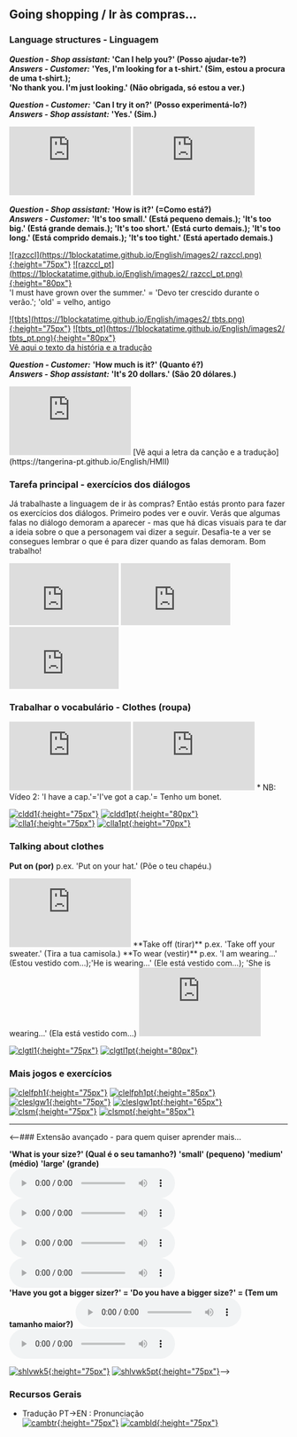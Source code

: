 ## Going shopping / Ir às compras...

### Language structures - Linguagem

***Question - Shop assistant:*** **'Can I help you?' (Posso ajudar-te?)**  
***Answers - Customer:*** **'Yes, I'm looking for a t-shirt.' (Sim, estou a procura de uma t-shirt.);**   
**'No thank you. I'm just looking.' (Não obrigada, só estou a ver.)**  

***Question - Customer:*** **'Can I try it on?' (Posso experimentá-lo?)**  
***Answers - Shop assistant:*** **'Yes.' (Sim.)**  

<iframe width="220" height="124" src="https://www.youtube.com/embed/GiD96zZhunw" frameborder="0" allow="accelerometer; autoplay; encrypted-media; gyroscope; picture-in-picture" allowfullscreen></iframe> <iframe width="220" height="124" src="https://www.youtube.com/embed/-qaHrzxuphU" frameborder="0" allow="accelerometer; autoplay; encrypted-media; gyroscope; picture-in-picture" allowfullscreen></iframe>  

***Question - Shop assistant:*** **'How is it?' (=Como está?)**  
***Answers - Customer:*** **'It's too small.' (Está pequeno demais.); 'It's too big.' (Está grande demais.); 'It's too short.' (Está curto demais.); 'It's too long.' (Está comprido demais.); 'It's too tight.' (Está apertado demais.)**  

[![razccl](https://1blockatatime.github.io/English/images2/
razccl.png){:height="75px"}](https://www.youtube.com/embed/OLQ5soMUZqk) [![razccl_pt](https://1blockatatime.github.io/English/images2/
razccl_pt.png){:height="80px"}](https://www.youtube.com/embed/OLQ5soMUZqk)    
'I must have grown over the summer.' = 'Devo ter crescido durante o verão.'; 'old' = velho, antigo   

[![tbts](https://1blockatatime.github.io/English/images2/
tbts.png){:height="75px"}](https://www.youtube.com/embed/njpc4vp1Z3I) [![tbts_pt](https://1blockatatime.github.io/English/images2/
tbts_pt.png){:height="80px"}](https://www.youtube.com/embed/njpc4vp1Z3I)  
[Vê aqui o texto da história e a tradução](https://tangerina-pt.github.io/English/TBTS)  

***Question - Customer:*** **'How much is it?' (Quanto é?)**  
***Answers - Shop assistant:*** **'It's 20 dollars.' (São 20 dólares.)**  

<iframe width="220" height="124" src="https://www.youtube.com/embed/MLyFZyh7mM0" frameborder="0" allow="accelerometer; autoplay; encrypted-media; gyroscope; picture-in-picture" allowfullscreen></iframe>  
[Vê aqui a letra da canção e a tradução](https://tangerina-pt.github.io/English/HMII)  

### Tarefa principal - exercícios dos diálogos

Já trabalhaste a linguagem de ir às compras? Então estás pronto para fazer os exercícios dos diálogos. Primeiro podes ver e ouvir. Verás que algumas falas no diálogo demoram a aparecer - mas que há dicas visuais para te dar a ideia sobre o que a personagem vai dizer a seguir. Desafia-te a ver se consegues lembrar o que é para dizer quando as falas demoram. Bom trabalho!   

<iframe width="198" height="112" src="https://www.youtube.com/embed/tDM3D8D_Ljg" frameborder="0" allow="accelerometer; autoplay; encrypted-media; gyroscope; picture-in-picture" allowfullscreen></iframe> <iframe width="198" height="112" src="https://www.youtube.com/embed/8VPb81y6ZWw" frameborder="0" allow="accelerometer; autoplay; encrypted-media; gyroscope; picture-in-picture" allowfullscreen></iframe> <iframe width="198" height="112" src="https://www.youtube.com/embed/Kh-somlGSqA" frameborder="0" allow="accelerometer; autoplay; encrypted-media; gyroscope; picture-in-picture" allowfullscreen></iframe>  

### Trabalhar o vocabulário - Clothes (roupa) 

<iframe width="220" height="124" src="https://www.youtube.com/embed/taoCF1cKZSY" frameborder="0" allow="accelerometer; autoplay; encrypted-media; gyroscope; picture-in-picture" allowfullscreen></iframe>  <iframe width="220" height="124" src="https://www.youtube.com/embed/jNg3KuUFkxU" frameborder="0" allow="accelerometer; autoplay; encrypted-media; gyroscope; picture-in-picture" allowfullscreen></iframe>  
* NB: Vídeo 2: 'I have a cap.'='I've got a cap.'= Tenho um bonet.

[![cldd1](https://1blockatatime.github.io/English/images2/cldd1.PNG){:height="75px"}](https://www.digitaldialects.com/English/Clothes.htm) [![cldd1pt](https://1blockatatime.github.io/English/images2/cldd1_pt.png){:height="80px"}](https://www.digitaldialects.com/English/Clothes.htm)  
[![clla1](https://1blockatatime.github.io/English/images2/clla1.PNG){:height="75px"}](https://learningapps.org/10043443) [![clla1pt](https://1blockatatime.github.io/English/images2/clla1_pt.png){:height="70px"}](https://learningapps.org/10043443)   

### Talking about clothes

**Put on (por)** p.ex. 'Put on your hat.' (Põe o teu chapéu.)  
<iframe width="220" height="124" src="https://www.youtube.com/embed/-jBfb33_KHU" frameborder="0" allow="accelerometer; autoplay; encrypted-media; gyroscope; picture-in-picture" allowfullscreen></iframe>  
**Take off (tirar)** p.ex. 'Take off your sweater.' (Tira a tua camisola.)   
**To wear (vestir)** p.ex. 'I am wearing...' (Estou vestido com...);'He is wearing...' (Ele está vestido com...); 'She is wearing...' (Ela está vestido com...)  
<iframe width="220" height="124" src="https://www.youtube.com/embed/_Y_fNXEu0tA" frameborder="0" allow="accelerometer; autoplay; encrypted-media; gyroscope; picture-in-picture" allowfullscreen></iframe>     

[![clgtl1](https://1blockatatime.github.io/English/images2/clgtl1.PNG){:height="75px"}](https://www.gamestolearnenglish.com/clothes-game/) [![clgtl1pt](https://1blockatatime.github.io/English/images2/clgtl1_pt.png){:height="80px"}](https://www.gamestolearnenglish.com/clothes-game/)  

### Mais jogos e exercícios

[![clelfph1](https://1blockatatime.github.io/English/images2/clelfph1.PNG){:height="75px"}](https://en.islcollective.com/video-lessons/clothes-im-wearing) [![clelfph1pt](https://1blockatatime.github.io/English/images2/clelfph1_pt.png){:height="85px"}](https://en.islcollective.com/video-lessons/clothes-im-wearing)  
[![cleslgw1](https://1blockatatime.github.io/English/images2/cleslgw1.PNG){:height="75px"}](http://www.eslgamesworld.com/members/games/vocabulary/memoryaudio/clothes%20and%20color/index.html) [![cleslgw1pt](https://1blockatatime.github.io/English/images2/cleslgw1_pt.png){:height="65px"}](http://www.eslgamesworld.com/members/games/vocabulary/memoryaudio/clothes%20and%20color/index.html)   
[![clsm](https://1blockatatime.github.io/English/images2/clsm.PNG){:height="75px"}](https://www.freddiesville.com/games/clothes-sentence-monkey-game/) [![clsmpt](https://1blockatatime.github.io/English/images2/clsm_pt.png){:height="85px"}](https://www.freddiesville.com/games/clothes-sentence-monkey-game/)  

***
<--### Extensão avançado - para quem quiser aprender mais...

**'What is your size?' (Qual é o seu tamanho?)** **'small' (pequeno)** **'medium' (médio)** **'large' (grande)**  
<audio src="https://1blockatatime.github.io/English/audio/whatsize.mp3" controls preload></audio> <audio src="https://1blockatatime.github.io/English/audio/small.mp3" controls preload></audio> <audio src="https://1blockatatime.github.io/English/audio/medium.mp3" controls preload></audio> <audio src="https://1blockatatime.github.io/English/audio/large.mp3" controls preload></audio>    
**'Have you got a bigger sizer?' = 'Do you have a bigger size?' = (Tem um tamanho maior?)**
<audio src="https://1blockatatime.github.io/English/audio/gotbigger.mp3" controls preload></audio> <audio src="https://1blockatatime.github.io/English/audio/havebigger.mp3" controls preload></audio>    

[![shlvwk5](https://1blockatatime.github.io/English/images2/shlvwk5.PNG){:height="75px"}](https://www.liveworksheets.com/ox392277pt) [![shlvwk5pt](https://1blockatatime.github.io/English/images2/shlvwk5_pt.png){:height="75px"}](https://www.liveworksheets.com/ox392277pt)-->

### Recursos Gerais  
* Tradução PT->EN  :  Pronunciação  
[![cambtr](https://1blockatatime.github.io/English/images/cambtr.PNG){:height="75px"}](https://dictionary.cambridge.org/translate/) [![cambld](https://1blockatatime.github.io/English/images/cambld.PNG){:height="75px"}](https://dictionary.cambridge.org/dictionary/learner-english/)  
